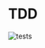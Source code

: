 # TDD

![tests](https://user-images.githubusercontent.com/88980688/229413137-ecd4c10c-265d-4cf7-bdaf-2a0d2079b618.JPG)
